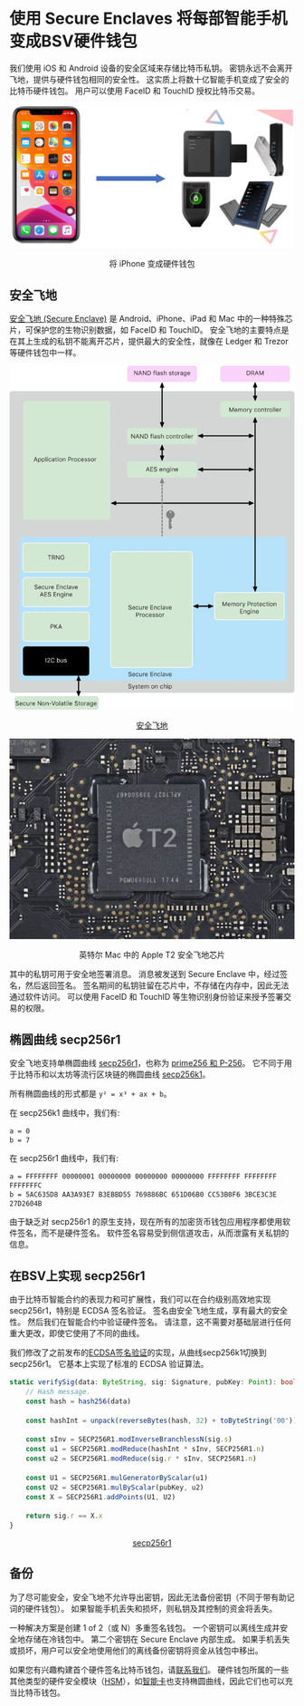 # 使用 Secure Enclaves 将每部智能手机变成BSV硬件钱包

我们使用 iOS 和 Android 设备的安全区域来存储比特币私钥。 密钥永远不会离开飞地，提供与硬件钱包相同的安全性。 这实质上将数十亿智能手机变成了安全的比特币硬件钱包。 用户可以使用 FaceID 和 TouchID 授权比特币交易。

![](./1.webp)

<center>将 iPhone 变成硬件钱包</center>

## 安全飞地

[安全飞地 (Secure Enclave)](https://developer.apple.com/documentation/security/certificate_key_and_trust_services/keys/protecting_keys_with_the_secure_enclave) 是 Android、iPhone、iPad 和 Mac 中的一种特殊芯片，可保护您的生物识别数据，如 FaceID 和 TouchID。 安全飞地的主要特点是在其上生成的私钥不能离开芯片，提供最大的安全性，就像在 Ledger 和 Trezor 等硬件钱包中一样。

![](./2.webp)

<center><a href="https://support.apple.com/en-gb/guide/security/sec59b0b31ff/web">安全飞地</a></center>

![](./3.webp)

<center>英特尔 Mac 中的 Apple T2 安全飞地芯片</center>

其中的私钥可用于安全地签署消息。 消息被发送到 Secure Enclave 中，经过签名，然后返回签名。 签名期间的私钥驻留在芯片中，不存储在内存中，因此无法通过软件访问。 可以使用 FaceID 和 TouchID 等生物识别身份验证来授予签署交易的权限。

## 椭圆曲线 secp256r1

安全飞地支持单椭圆曲线 [secp256r1](https://developer.apple.com/documentation/cryptokit/secureenclave/p256)，也称为 [prime256 和 P-256](https://crypto.stackexchange.com/questions/33052/is-there-any-difference-between-nist-and-secp-curves-in-terms-of-their-algorithm)。 它不同于用于比特币和以太坊等流行区块链的椭圆曲线 [secp256k1](https://wiki.bitcoinsv.io/index.php/Secp256k1)。

所有椭圆曲线的形式都是 `y² = x³ + ax + b`。

在 secp256k1 曲线中，我们有:

```
a = 0
b = 7
```

在 secp256r1 曲线中，我们有:


```
a = FFFFFFFF 00000001 00000000 00000000 00000000 FFFFFFFF FFFFFFFF FFFFFFFC
b = 5AC635D8 AA3A93E7 B3EBBD55 769886BC 651D06B0 CC53B0F6 3BCE3C3E 27D2604B
```

由于缺乏对 secp256r1 的原生支持，现在所有的加密货币钱包应用程序都使用软件签名，而不是硬件签名。 软件签名容易受到侧信道攻击，从而泄露有关私钥的信息。

## 在BSV上实现 secp256r1


由于比特币智能合约的表现力和可扩展性，我们可以在合约级别高效地实现 secp256r1，特别是 ECDSA 签名验证。 签名由安全飞地生成，享有最大的安全性。 然后我们在智能合约中验证硬件签名。 请注意，这不需要对基础层进行任何重大更改，即使它使用了不同的曲线。

我们修改了之前发布的[ECDSA签名验证](https://blog.csdn.net/freedomhero/article/details/125478566)的实现，从曲线secp256k1切换到secp256r1。 它基本上实现了标准的 ECDSA 验证算法。

```ts
static verifySig(data: ByteString, sig: Signature, pubKey: Point): boolean {
    // Hash message.
    const hash = hash256(data)

    const hashInt = unpack(reverseBytes(hash, 32) + toByteString('00'))

    const sInv = SECP256R1.modInverseBranchlessN(sig.s)
    const u1 = SECP256R1.modReduce(hashInt * sInv, SECP256R1.n)
    const u2 = SECP256R1.modReduce(sig.r * sInv, SECP256R1.n)

    const U1 = SECP256R1.mulGeneratorByScalar(u1)
    const U2 = SECP256R1.mulByScalar(pubKey, u2)
    const X = SECP256R1.addPoints(U1, U2)

    return sig.r == X.x
}
```

<center><a href="https://github.com/sCrypt-Inc/scrypt-ts-lib/blob/master/src/ec/secp256r1.ts">secp256r1</a></center>

## 备份

为了尽可能安全，安全飞地不允许导出密钥，因此无法备份密钥（不同于带有助记词的硬件钱包）。 如果智能手机丢失和损坏，则私钥及其控制的资金将丢失。

一种解决方案是创建 1 of 2（或 N）多重签名钱包。 一个密钥可以离线生成并安全地存储在冷钱包中。 第二个密钥在 Secure Enclave 内部生成。 如果手机丢失或损坏，用户可以安全地使用他们的离线备份密钥将资金从钱包中移出。

如果您有兴趣构建首个硬件签名比特币钱包，请[联系我们](support@scrypt.io)。 硬件钱包所属的一些其他类型的硬件安全模块（[HSM](https://en.wikipedia.org/wiki/Hardware_security_module)），如[智能卡](https://www.smartcard-hsm.com/2014/08/22/using-smartcard-hsm-with-ecc-and-opensc.html)也支持椭圆曲线，因此它们也可以充当比特币钱包。